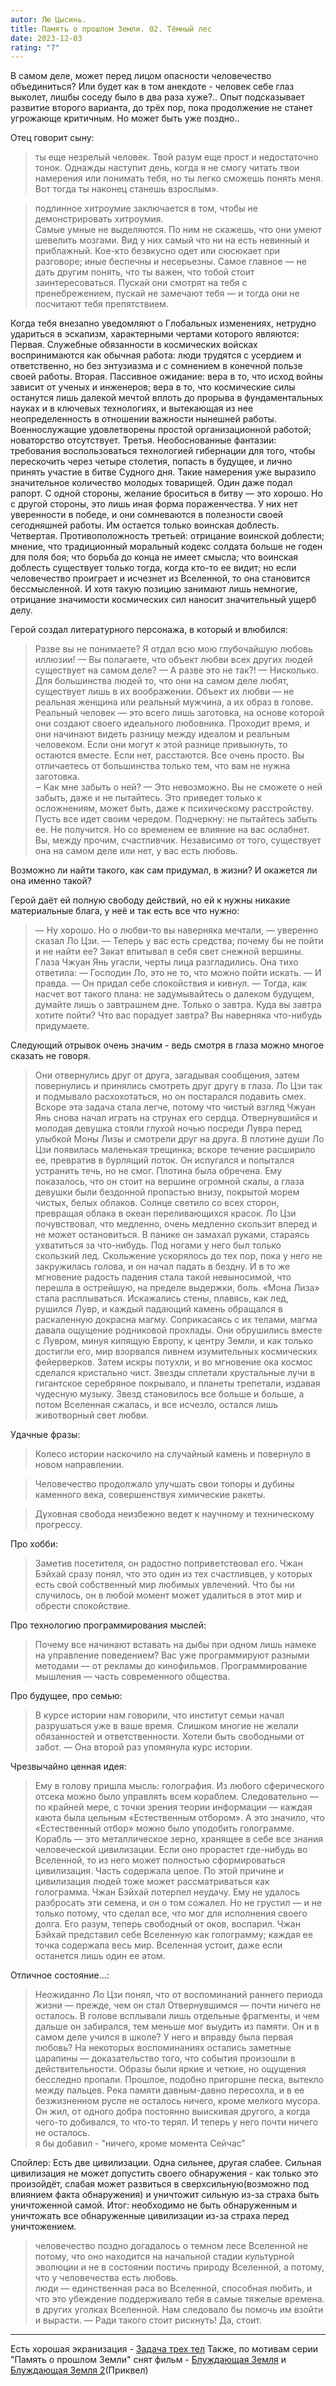 ```yaml
---
autor: Лю Цысинь.
title: Память о прошлом Земли. 02. Тёмный лес
date: 2023-12-03
rating: "7"
---
```

В самом деле, может перед лицом опасности человечество объединиться? Или будет как в том анекдоте - человек себе глаз выколет, лишбы соседу было в два раза хуже?.. Опыт подсказывает развитие второго варианта, до трёх пор, пока продолжение не станет угрожающе критичным. Но может быть уже поздно.. 

Отец говорит сыну:  
>ты еще незрелый человек. Твой разум еще прост и недостаточно тонок. Однажды наступит день, когда я не смогу читать твои намерения или понимать тебя, но ты легко сможешь понять меня. Вот тогда ты наконец станешь взрослым».

>подлинное хитроумие заключается в том, чтобы не демонстрировать хитроумия.  
>Самые умные не выделяются. По ним не скажешь, что они умеют шевелить мозгами. Вид у них самый что ни на есть невинный и приблажный. Кое-кто безвкусно одет или сюсюкает при разговоре; иные беспечны и несерьезны. Самое главное — не дать другим понять, что ты важен, что тобой стоит заинтересоваться. Пускай они смотрят на тебя с пренебрежением, пускай не замечают тебя — и тогда они не посчитают тебя препятствием.

Когда тебя внезапно уведомляют о Глобальных изменениях, нетрудно удариться в эскапизм, характерными чертами которого являются:  
Первая. Служебные обязанности в космических войсках воспринимаются как обычная работа: люди трудятся с усердием и ответственно, но без энтузиазма и с сомнением в конечной пользе своей работы. 
Вторая. Пассивное ожидание: вера в то, что исход войны зависит от ученых и инженеров; вера в то, что космические силы останутся лишь далекой мечтой вплоть до прорыва в фундаментальных науках и в ключевых технологиях, и вытекающая из нее неопределенность в отношении важности нынешней работы. Военнослужащие удовлетворены простой организационной работой; новаторство отсутствует.  Третья. Необоснованные фантазии: требования воспользоваться технологией гибернации для того, чтобы перескочить через четыре столетия, попасть в будущее, и лично принять участие в битве Судного дня. Такие намерения уже выразило значительное количество молодых товарищей. Один даже подал рапорт. С одной стороны, желание броситься в битву — это хорошо. Но с другой стороны, это лишь иная форма пораженчества. У них нет уверенности в победе, и они сомневаются в полезности своей сегодняшней работы. Им остается только воинская доблесть. 
Четвертая. Противоположность третьей: отрицание воинской доблести; мнение, что традиционный моральный кодекс солдата больше не годен для поля боя; что борьба до конца не имеет смысла; что воинская доблесть существует только тогда, когда кто-то ее видит; но если человечество проиграет и исчезнет из Вселенной, то она становится бессмысленной. И хотя такую позицию занимают лишь немногие, отрицание значимости космических сил наносит значительный ущерб делу.

Герой создал литературного персонажа, в который и влюбился:  
>Разве вы не понимаете? Я отдал всю мою глубочайшую любовь иллюзии! — Вы полагаете, что объект любви всех других людей существует на самом деле? — А разве это не так?! — Нисколько. Для большинства людей то, что они на самом деле любят, существует лишь в их воображении. Объект их любви — не реальная женщина или реальный мужчина, а их образ в голове. Реальный человек — это всего лишь заготовка, на основе которой они создают своего идеального любовника. Проходит время, и они начинают видеть разницу между идеалом и реальным человеком. Если они могут к этой разнице привыкнуть, то остаются вместе. Если нет, расстаются. Все очень просто. Вы отличаетесь от большинства только тем, что вам не нужна заготовка.  
>‒ Как мне забыть о ней? — Это невозможно. Вы не сможете о ней забыть, даже и не пытайтесь. Это приведет только к осложнениям, может быть, даже к психическому расстройству. Пусть все идет своим чередом. Подчеркну: не пытайтесь забыть ее. Не получится. Но со временем ее влияние на вас ослабнет. Вы, между прочим, счастливчик. Независимо от того, существует она на самом деле или нет, у вас есть любовь.

Возможно ли найти такого, как сам придумал, в жизни? И окажется ли она именно такой?

Герой даёт ей полную свободу действий, но ей к нужны никакие материальные блага, у неё и так есть все что нужно:
>— Ну хорошо. Но о любви-то вы наверняка мечтали, — уверенно сказал Ло Цзи. — Теперь у вас есть средства; почему бы не пойти и не найти ее? Закат впитывал в себя свет снежной вершины. Глаза Чжуан Янь угасли, черты лица разгладились. Она тихо ответила: — Господин Ло, это не то, что можно пойти искать. — И правда. — Он придал себе спокойствия и кивнул. — Тогда, как насчет вот такого плана: не задумывайтесь о далеком будущем, думайте лишь о завтрашнем дне. Только о завтра. Куда вы завтра хотите пойти? Что вас порадует завтра? Вы наверняка что-нибудь придумаете.

Следующий отрывок очень значим - ведь смотря в глаза можно многое сказать не говоря.
>Они отвернулись друг от друга, загадывая сообщения, затем повернулись и принялись смотреть друг другу в глаза. Ло Цзи так и подмывало расхохотаться, но он постарался подавить смех. Вскоре эта задача стала легче, потому что чистый взгляд Чжуан Янь снова начал играть на струнах его сердца. Отвернувшийся и молодая девушка стояли глухой ночью посреди Лувра перед улыбкой Моны Лизы и смотрели друг на друга. В плотине души Ло Цзи появилась маленькая трещинка; вскоре течение расширило ее, превратив в бурлящий поток. Он испугался и попытался устранить течь, но не смог. Плотина была обречена. Ему показалось, что он стоит на вершине огромной скалы, а глаза девушки были бездонной пропастью внизу, покрытой морем чистых, белых облаков. Солнце светило со всех сторон, превращая облака в океан переливающихся красок. Ло Цзи почувствовал, что медленно, очень медленно скользит вперед и не может остановиться. В панике он замахал руками, стараясь ухватиться за что-нибудь. Под ногами у него был только скользкий лед. Скольжение ускорялось до тех пор, пока у него не закружилась голова, и он начал падать в бездну. И в то же мгновение радость падения стала такой невыносимой, что перешла в острейшую, на пределе выдержки, боль. «Мона Лиза» стала расплываться. Искажались стены, плавясь, как лед, рушился Лувр, и каждый падающий камень обращался в раскаленную докрасна магму. Соприкасаясь с их телами, магма давала ощущение родниковой прохлады. Они обрушились вместе с Лувром, минуя кипящую Европу, к центру Земли, и как только достигли его, мир взорвался ливнем изумительных космических фейерверков. Затем искры потухли, и во мгновение ока космос сделался кристально чист. Звезды сплетали хрустальные лучи в гигантское серебряное покрывало, и планеты трепетали, издавая чудесную музыку. Звезд становилось все больше и больше, а потом Вселенная сжалась, и все исчезло, остался лишь животворный свет любви.

Удачные фразы:
>Колесо истории наскочило на случайный камень и повернуло в новом направлении.

>Человечество продолжало улучшать свои топоры и дубины каменного века, совершенствуя химические ракеты.

>Духовная свобода неизбежно ведет к научному и техническому прогрессу.

Про хобби:  
>Заметив посетителя, он радостно поприветствовал его. Чжан Бэйхай сразу понял, что это один из тех счастливцев, у которых есть свой собственный мир любимых увлечений. Что бы ни случилось, он в любой момент может удалиться в этот мир и обрести спокойствие.

Про технологию программирования мыслей:  
>Почему все начинают вставать на дыбы при одном лишь намеке на управление поведением? Вас уже программируют разными методами — от рекламы до кинофильмов. Программирование мышления — часть современного общества.

Про будущее, про семью:
>В курсе истории нам говорили, что институт семьи начал разрушаться уже в ваше время. Слишком многие не желали обязанностей и ответственности. Хотели быть свободными от забот. — Она второй раз упомянула курс истории.

Чрезвычайно ценная идея:  
>Ему в голову пришла мысль: голография. Из любого сферического отсека можно было управлять всем кораблем. Следовательно — по крайней мере, с точки зрения теории информации — каждая каюта была цельным «Естественным отбором». А это значило, что «Естественный отбор» можно было уподобить голограмме. Корабль — это металлическое зерно, хранящее в себе все знания человеческой цивилизации. Если оно прорастет где-нибудь во Вселенной, то из него может полностью сформироваться цивилизация. Часть содержала целое. По этой причине и цивилизация людей тоже может рассматриваться как голограмма. Чжан Бэйхай потерпел неудачу. Ему не удалось разбросать эти семена, и он о том сожалел. Но не грустил — и не только потому, что сделал все, что мог для исполнения своего долга. Его разум, теперь свободный от оков, воспарил. Чжан Бэйхай представил себе Вселенную как голограмму; каждая ее точка содержала весь мир. Вселенная устоит, даже если останется лишь один ее атом.

Отличное состояние...:  
>Неожиданно Ло Цзи понял, что от воспоминаний раннего периода жизни — прежде, чем он стал Отвернувшимся — почти ничего не осталось. В голове всплывали лишь отдельные фрагменты, и чем дальше он забирался, тем меньше мог выудить из памяти. Он и в самом деле учился в школе? У него и вправду была первая любовь? На некоторых воспоминаниях остались заметные царапины — доказательство того, что события произошли в действительности. Образы были яркие и четкие, но ощущения бесследно пропали. Прошлое, подобно пригоршне песка, вытекло между пальцев. Река памяти давным-давно пересохла, и в ее безжизненном русле не осталось ничего, кроме мелкого мусора. Он жил, от одного добра постоянно выискивая другого, а когда чего-то добивался, то что-то терял. И теперь у него почти ничего не осталось.  
>я бы добавил - "ничего, кроме момента Сейчас"

Спойлер:
Есть две цивилизации. Одна сильнее, другая слабее. Сильная цивилизация не может допустить своего обнаружения - как только это произойдёт, слабая может развиться в сверхсильную(возможно под влиянием факта обнаружения) и уничтожит сильную из-за страха быть уничтоженной самой. Итог: необходимо не быть обнаруженным и уничтожать все обнаруженные цивилизации из-за страха перед уничтожением.  
>человечество поздно догадалось о темном лесе Вселенной не потому, что оно находится на начальной стадии культурной эволюции и не в состоянии постичь природу Вселенной, а потому, что у человечества есть любовь.  
>люди — единственная раса во Вселенной, способная любить, и что это убеждение поддерживало тебя в самые тяжелые времена.  
>в других уголках Вселенной. Нам следовало бы помочь им взойти и вырасти. — Ради такого стоит рискнуть! Да, стоит.



---

Есть хорошая экранизация - [Задача трех тел](Кино/Задача%20трех%20тел.md)
Также, по мотивам серии "Память о прошлом Земли" снят фильм - [Блуждающая Земля](Кино/Блуждающая%20Земля.md) и [Блуждающая Земля 2](Кино/Блуждающая%20Земля%202.md)(Приквел)